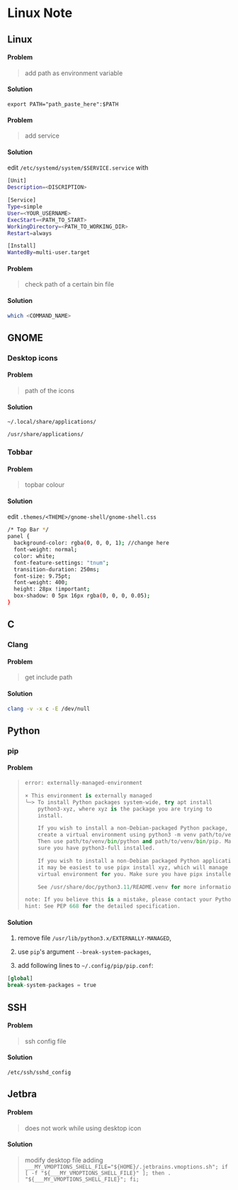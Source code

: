 # Linux Note

## Linux

#### Problem

> add path as environment variable

#### Solution

`export PATH="path_paste_here":$PATH`

#### Problem

> add service

#### Solution

edit `/etc/systemd/system/$SERVICE.service` with 

```bash
[Unit]
Description=<DISCRIPTION>

[Service]
Type=simple
User=<YOUR_USERNAME>
ExecStart=<PATH_TO_START>
WorkingDirectory=<PATH_TO_WORKING_DIR>
Restart=always

[Install]
WantedBy=multi-user.target
```

#### Problem

> check path of a certain bin file

#### Solution

```bash
which <COMMAND_NAME>
```

## GNOME

### Desktop icons

#### Problem

> path of the icons

#### Solution

`~/.local/share/applications/`

`/usr/share/applications/`

### Tobbar

#### Problem

> topbar colour

#### Solution

edit `.themes/<THEME>/gnome-shell/gnome-shell.css`

```bash
/* Top Bar */
panel {
  background-color: rgba(0, 0, 0, 1); //change here
  font-weight: normal;
  color: white;
  font-feature-settings: "tnum";
  transition-duration: 250ms;
  font-size: 9.75pt;
  font-weight: 400;
  height: 28px !important;
  box-shadow: 0 5px 16px rgba(0, 0, 0, 0.05);
}
```

## C

### Clang
#### Problem

> get include path

#### Solution
```bash
clang -v -x c -E /dev/null
```

## Python

### pip

#### Problem

> ```python
> error: externally-managed-environment
> 
> × This environment is externally managed
> ╰─> To install Python packages system-wide, try apt install
>     python3-xyz, where xyz is the package you are trying to
>     install.
> 
>     If you wish to install a non-Debian-packaged Python package,
>     create a virtual environment using python3 -m venv path/to/venv.
>     Then use path/to/venv/bin/python and path/to/venv/bin/pip. Make
>     sure you have python3-full installed.
> 
>     If you wish to install a non-Debian packaged Python application,
>     it may be easiest to use pipx install xyz, which will manage a
>     virtual environment for you. Make sure you have pipx installed.
> 
>     See /usr/share/doc/python3.11/README.venv for more information.
> 
> note: If you believe this is a mistake, please contact your Python installation or OS distribution provider. You can override this, at the risk of breaking your Python installation or OS, by passing --break-system-packages.
> hint: See PEP 668 for the detailed specification.
> ```

#### Solution

1. remove file `/usr/lib/python3.x/EXTERNALLY-MANAGED`,

2. use `pip`'s argument `--break-system-packages`,

3. add following lines to `~/.config/pip/pip.conf`:

```python
[global]
break-system-packages = true
```

## SSH

#### Problem

> ssh config file

#### Solution

`/etc/ssh/sshd_config`

## Jetbra

#### Problem

> does not work while using desktop icon

#### Solution

> modify desktop file adding `___MY_VMOPTIONS_SHELL_FILE="${HOME}/.jetbrains.vmoptions.sh"; if [ -f "${___MY_VMOPTIONS_SHELL_FILE}" ]; then . "${___MY_VMOPTIONS_SHELL_FILE}"; fi;`
